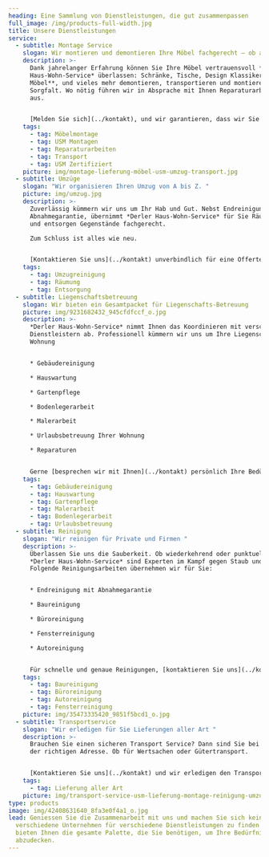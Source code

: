 ```yaml
---
heading: Eine Sammlung von Dienstleistungen, die gut zusammenpassen
full_image: /img/products-full-width.jpg
title: Unsere Dienstleistungen
service:
  - subtitle: Montage Service
    slogan: Wir montieren und demontieren Ihre Möbel fachgerecht – ob alt oder neu
    description: >-
      Dank jahrelanger Erfahrung können Sie Ihre Möbel vertrauensvoll *Derler
      Haus-Wohn-Service* überlassen: Schränke, Tische, Design Klassiker, **USM
      Möbel**, und vieles mehr demontieren, transportieren und montieren wir mit
      Sorgfalt. Wo nötig führen wir in Absprache mit Ihnen Reparaturarbeiten
      aus.


      [Melden Sie sich](../kontakt), und wir garantieren, dass wir Sie vermöbeln!
    tags:
      - tag: Möbelmontage
      - tag: USM Montagen
      - tag: Reparaturarbeiten
      - tag: Transport
      - tag: USM Zertifiziert
    picture: img/montage-lieferung-möbel-usm-umzug-transport.jpg
  - subtitle: Umzüge
    slogan: "Wir organisieren Ihren Umzug von A bis Z. "
    picture: img/umzug.jpg
    description: >-
      Zuverlässig kümmern wir uns um Ihr Hab und Gut. Nebst Endreinigung mit
      Abnahmegarantie, übernimmt *Derler Haus-Wohn-Service* für Sie Räumungen
      und entsorgen Gegenstände fachgerecht.

      Zum Schluss ist alles wie neu.


      [Kontaktieren Sie uns](../kontakt) unverbindlich für eine Offerte!
    tags:
      - tag: Umzugreinigung
      - tag: Räumung
      - tag: Entsorgung
  - subtitle: Liegenschaftsbetreuung
    slogan: Wir bieten ein Gesamtpacket für Liegenschafts-Betreuung
    picture: img/9231682432_945cfdfccf_o.jpg
    description: >-
      *Derler Haus-Wohn-Service* nimmt Ihnen das Koordinieren mit verschiedenen
      Dienstleistern ab. Professionell kümmern wir uns um Ihre Liegenschaft oder
      Wohnung


      * Gebäudereinigung

      * Hauswartung

      * Gartenpflege

      * Bodenlegerarbeit

      * Malerarbeit

      * Urlaubsbetreuung Ihrer Wohnung

      * Reparaturen


      Gerne [besprechen wir mit Ihnen](../kontakt) persönlich Ihre Bedürfnisse.
    tags:
      - tag: Gebäudereinigung
      - tag: Hauswartung
      - tag: Gartenpflege
      - tag: Malerarbeit
      - tag: Bodenlegerarbeit
      - tag: Urlaubsbetreuung
  - subtitle: Reinigung
    slogan: "Wir reinigen für Private und Firmen "
    description: >-
      Überlassen Sie uns die Sauberkeit. Ob wiederkehrend oder punktuell:
      *Derler Haus-Wohn-Service* sind Experten im Kampf gegen Staub und Dreck.
      Folgende Reinigungsarbeiten übernehmen wir für Sie:


      * Endreinigung mit Abnahmegarantie

      * Baureinigung

      * Büroreinigung

      * Fensterreinigung

      * Autoreinigung


      Für schnelle und genaue Reinigungen, [kontaktieren Sie uns](../kontakt)!
    tags:
      - tag: Baureinigung
      - tag: Büroreinigung
      - tag: Autoreinigung
      - tag: Fensterreinigung
    picture: img/35473335420_9851f5bcd1_o.jpg
  - subtitle: Transportservice
    slogan: "Wir erledigen für Sie Lieferungen aller Art "
    description: >-
      Brauchen Sie einen sicheren Transport Service? Dann sind Sie bei uns an
      der richtigen Adresse. Ob für Wertsachen oder Gütertransport. 


      [Kontaktieren Sie uns](../kontakt) und wir erledigen den Transport für Sie.
    tags:
      - tag: Lieferung aller Art
    picture: img/transport-service-usm-lieferung-montage-reinigung-umzug-.jpg
type: products
image: img/42408631640_8fa3e0f4a1_o.jpg
lead: Geniessen Sie die Zusammenarbeit mit uns und machen Sie sich keine Sorgen,
  verschiedene Unternehmen für verschiedene Dienstleistungen zu finden. Wir
  bieten Ihnen die gesamte Palette, die Sie benötigen, um Ihre Bedürfnisse
  abzudecken.
---
```

